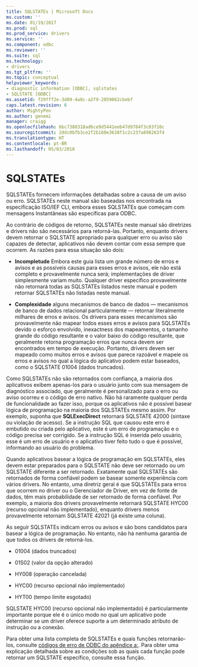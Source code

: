 ```yaml
---
title: SQLSTATEs | Microsoft Docs
ms.custom: ''
ms.date: 01/19/2017
ms.prod: sql
ms.prod_service: drivers
ms.service: ''
ms.component: odbc
ms.reviewer: ''
ms.suite: sql
ms.technology:
- drivers
ms.tgt_pltfrm: ''
ms.topic: conceptual
helpviewer_keywords:
- diagnostic information [ODBC], sqlstates
- SQLSTATE [ODBC]
ms.assetid: f29fff2e-3d09-4a8c-a2f9-2059062cbebf
caps.latest.revision: 6
author: MightyPen
ms.author: genemi
manager: craigg
ms.openlocfilehash: 6bc7388318ad6ce9d5441eeb47d9784f3c03f10c
ms.sourcegitcommit: 2ddc0bfb3ce2f2b160e3638f1c2c237a898263f4
ms.translationtype: HT
ms.contentlocale: pt-BR
ms.lasthandoff: 05/03/2018
---
```

# <a name="sqlstates"></a>SQLSTATEs
SQLSTATEs fornecem informações detalhadas sobre a causa de um aviso ou erro. SQLSTATEs neste manual são baseadas nos encontrada na especificação ISO/IEF CLI, embora esses SQLSTATEs que começam com mensagens Instantâneas são específicas para ODBC.  
  
 Ao contrário de códigos de retorno, SQLSTATEs neste manual são diretrizes e drivers não são necessários para retorná-las. Portanto, enquanto drivers devem retornar o SQLSTATE apropriado para qualquer erro ou aviso são capazes de detectar, aplicativos não devem contar com essa sempre que ocorrem. As razões para essa situação são dois:  
  
-   **Incompletude** Embora este guia lista um grande número de erros e avisos e as possíveis causas para esses erros e avisos, ele não está completo e provavelmente nunca será; implementações de driver simplesmente variam muito. Qualquer driver específico provavelmente não retornará todas as SQLSTATEs listados neste manual e podem retornar SQLSTATEs não listadas neste manual.  
  
-   **Complexidade** alguns mecanismos de banco de dados — mecanismos de banco de dados relacional particularmente — retornar literalmente milhares de erros e avisos. Os drivers para esses mecanismos são provavelmente não mapear todos esses erros e avisos para SQLSTATEs devido o esforço envolvido, inexactness dos mapeamentos, o tamanho grande do código resultante e o valor baixo do código resultante, que geralmente retorna programação erros que nunca devem ser encontrados em tempo de execução. Portanto, drivers devem ser mapeado como muitos erros e avisos que parece razoável e mapeie os erros e avisos no qual a lógica do aplicativo podem estar baseados, como o SQLSTATE 01004 (dados truncados).  
  
 Como SQLSTATEs não são retornados com confiança, a maioria dos aplicativos exibem apenas-los para o usuário junto com sua mensagem de diagnóstico associado, que geralmente é personalizado para o erro ou aviso ocorreu e o código de erro nativo. Não há raramente qualquer perda de funcionalidade ao fazer isso, porque os aplicativos não é possível basear lógica de programação na maioria dos SQLSTATEs mesmo assim. Por exemplo, suponha que **SQLExecDirect** retornará SQLSTATE 42000 (sintaxe ou violação de acesso). Se a instrução SQL que causou este erro é embutido ou criada pelo aplicativo, este é um erro de programação e o código precisa ser corrigido. Se a instrução SQL é inserida pelo usuário, esse é um erro de usuário e o aplicativo tiver feito tudo o que é possível, informando ao usuário do problema.  
  
 Quando aplicativos basear a lógica de programação em SQLSTATEs, eles devem estar preparados para o SQLSTATE não deve ser retornado ou um SQLSTATE diferente a ser retornado. Exatamente qual SQLSTATEs são retornados de forma confiável podem se basear somente experiência com vários drivers. No entanto, uma diretriz geral é que SQLSTATEs para erros que ocorrem no driver ou o Gerenciador de Driver, em vez de fonte de dados, têm mais probabilidade de ser retornado de forma confiável. Por exemplo, a maioria dos drivers provavelmente retornará SQLSTATE HYC00 (recurso opcional não implementado), enquanto drivers menos provavelmente retornam SQLSTATE 42021 (já existe uma coluna).  
  
 As seguir SQLSTATEs indicam erros ou avisos e são bons candidatos para basear a lógica de programação. No entanto, não há nenhuma garantia de que todos os drivers de retorná-los.  
  
-   01004 (dados truncados)  
  
-   01S02 (valor da opção alterado)  
  
-   HY008 (operação cancelada)  
  
-   HYC00 (recurso opcional não implementado)  
  
-   HYT00 (tempo limite esgotado)  
  
 SQLSTATE HYC00 (recurso opcional não implementado) é particularmente importante porque ele é o único modo no qual um aplicativo pode determinar se um driver oferece suporte a um determinado atributo de instrução ou a conexão.  
  
 Para obter uma lista completa de SQLSTATEs e quais funções retornarão-los, consulte [códigos de erro de ODBC do apêndice a:](../../../odbc/reference/appendixes/appendix-a-odbc-error-codes.md). Para obter uma explicação detalhada sobre as condições sob as quais cada função pode retornar um SQLSTATE específico, consulte essa função.
